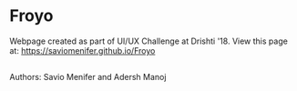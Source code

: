 # Froyo
Webpage created as part of UI/UX Challenge at Drishti '18.
View this page at: https://saviomenifer.github.io/Froyo
##
Authors: Savio Menifer and Adersh Manoj